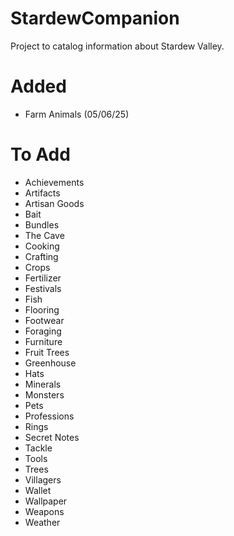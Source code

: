 # StardewCompanion
Project to catalog information about Stardew Valley.

# Added
- Farm Animals (05/06/25)

# To Add
- Achievements
- Artifacts
- Artisan Goods
- Bait
- Bundles
- The Cave
- Cooking
- Crafting
- Crops
- Fertilizer
- Festivals
- Fish
- Flooring
- Footwear
- Foraging
- Furniture
- Fruit Trees
- Greenhouse
- Hats
- Minerals
- Monsters
- Pets
- Professions
- Rings
- Secret Notes
- Tackle
- Tools
- Trees
- Villagers
- Wallet
- Wallpaper
- Weapons
- Weather
